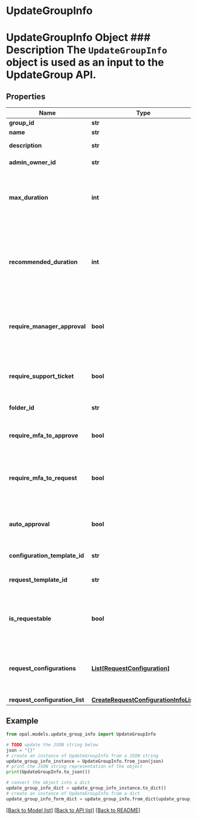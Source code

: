 # UpdateGroupInfo

# UpdateGroupInfo Object ### Description The `UpdateGroupInfo` object is used as an input to the UpdateGroup API.

## Properties

Name | Type | Description | Notes
------------ | ------------- | ------------- | -------------
**group_id** | **str** | The ID of the group. | 
**name** | **str** | The name of the group. | [optional] 
**description** | **str** | A description of the group. | [optional] 
**admin_owner_id** | **str** | The ID of the owner of the group. | [optional] 
**max_duration** | **int** | The maximum duration for which the group can be requested (in minutes). Use -1 to set to indefinite. Deprecated in favor of &#x60;request_configurations&#x60;. | [optional] 
**recommended_duration** | **int** | The recommended duration for which the group should be requested (in minutes). Will be the default value in a request. Use -1 to set to indefinite and 0 to unset. Deprecated in favor of &#x60;request_configurations&#x60;. | [optional] 
**require_manager_approval** | **bool** | A bool representing whether or not access requests to the group require manager approval. Deprecated in favor of &#x60;request_configurations&#x60;. | [optional] 
**require_support_ticket** | **bool** | A bool representing whether or not access requests to the group require an access ticket. Deprecated in favor of &#x60;request_configurations&#x60;. | [optional] 
**folder_id** | **str** | The ID of the folder that the group is located in. | [optional] 
**require_mfa_to_approve** | **bool** | A bool representing whether or not to require MFA for reviewers to approve requests for this group. | [optional] 
**require_mfa_to_request** | **bool** | A bool representing whether or not to require MFA for requesting access to this group. Deprecated in favor of &#x60;request_configurations&#x60;. | [optional] 
**auto_approval** | **bool** | A bool representing whether or not to automatically approve requests to this group. Deprecated in favor of &#x60;request_configurations&#x60;. | [optional] 
**configuration_template_id** | **str** | The ID of the associated configuration template. | [optional] 
**request_template_id** | **str** | The ID of the associated request template. Deprecated in favor of &#x60;request_configurations&#x60;. | [optional] 
**is_requestable** | **bool** | A bool representing whether or not to allow access requests to this group. Deprecated in favor of &#x60;request_configurations&#x60;. | [optional] 
**request_configurations** | [**List[RequestConfiguration]**](RequestConfiguration.md) | The request configuration list of the configuration template. If not provided, the default request configuration will be used. | [optional] 
**request_configuration_list** | [**CreateRequestConfigurationInfoList**](CreateRequestConfigurationInfoList.md) |  | [optional] 

## Example

```python
from opal.models.update_group_info import UpdateGroupInfo

# TODO update the JSON string below
json = "{}"
# create an instance of UpdateGroupInfo from a JSON string
update_group_info_instance = UpdateGroupInfo.from_json(json)
# print the JSON string representation of the object
print(UpdateGroupInfo.to_json())

# convert the object into a dict
update_group_info_dict = update_group_info_instance.to_dict()
# create an instance of UpdateGroupInfo from a dict
update_group_info_form_dict = update_group_info.from_dict(update_group_info_dict)
```
[[Back to Model list]](../README.md#documentation-for-models) [[Back to API list]](../README.md#documentation-for-api-endpoints) [[Back to README]](../README.md)


